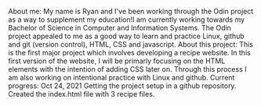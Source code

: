 About me: 
My name is Ryan and I've been working through the Odin project as a way to supplement my education!I am currently working towards my Bachelor of Science in Computer and Information Systems. The Odin project appealed to me as a good way to learn and practice Linux, github and git (version control), HTML, CSS and javascript. 
About this project: 
This is the first major project which involves developing a recipe website. In this first version of the website, I will be primarly focusing on the HTML elements with the intention of adding CSS later on. Through this process I am also working on intentional practice with Linux and github.
Current progress:
Oct 24, 2021 Getting the project setup in a github repository. Created the index.html file with 3 recipe files.
